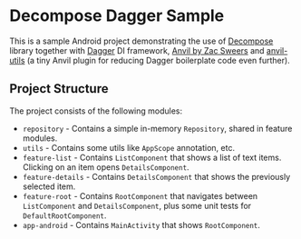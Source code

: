 # Decompose Dagger Sample

This is a sample Android project demonstrating the use of [Decompose](https://github.com/arkivanov/Decompose) library together with [Dagger](https://github.com/google/dagger) DI framework, [Anvil by Zac Sweers](https://github.com/ZacSweers/anvil/tree/main) and [anvil-utils](https://github.com/IlyaGulya/anvil-utils) (a tiny Anvil plugin for reducing Dagger boilerplate code even further).

## Project Structure

The project consists of the following modules:

- `repository` - Contains a simple in-memory `Repository`, shared in feature modules.
- `utils` - Contains some utils like `AppScope` annotation, etc.
- `feature-list` - Contains `ListComponent` that shows a list of text items. Clicking on an item opens `DetailsComponent`.
- `feature-details` - Contains `DetailsComponent` that shows the previously selected item. 
- `feature-root` - Contains `RootComponent` that navigates between `ListComponent` and `DetailsComponent`, plus some unit tests for `DefaultRootComponent`.
- `app-android` - Contains `MainActivity` that shows `RootComponent`.
